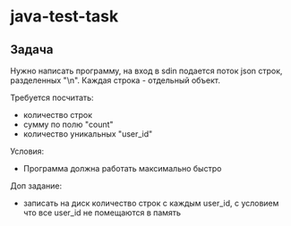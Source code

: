 # java-test-task

## Задача

Нужно написать программу, на вход в sdin подается поток json строк, разделенных "\n". Каждая строка - отдельный объект.

Требуется посчитать: 
 - количество строк
 - сумму по полю "count"
 - количество уникальных "user_id"
 
 Условия:
 - Программа должна работать максимально быстро

Доп задание:
 - записать на диск количество строк с каждым user_id, с условием что все user_id не помещаются в память
